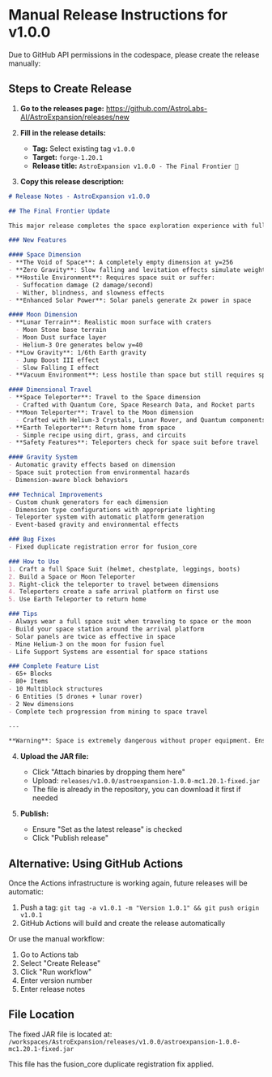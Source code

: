 # Manual Release Instructions for v1.0.0

Due to GitHub API permissions in the codespace, please create the release manually:

## Steps to Create Release

1. **Go to the releases page:**
   https://github.com/AstroLabs-AI/AstroExpansion/releases/new

2. **Fill in the release details:**
   - **Tag:** Select existing tag `v1.0.0`
   - **Target:** `forge-1.20.1`
   - **Release title:** `AstroExpansion v1.0.0 - The Final Frontier 🚀`

3. **Copy this release description:**

```markdown
# Release Notes - AstroExpansion v1.0.0

## The Final Frontier Update

This major release completes the space exploration experience with fully functional dimensions, gravity effects, and interdimensional travel!

### New Features

#### Space Dimension
- **The Void of Space**: A completely empty dimension at y=256
- **Zero Gravity**: Slow falling and levitation effects simulate weightlessness
- **Hostile Environment**: Requires space suit or suffer:
  - Suffocation damage (2 damage/second)
  - Wither, blindness, and slowness effects
- **Enhanced Solar Power**: Solar panels generate 2x power in space

#### Moon Dimension
- **Lunar Terrain**: Realistic moon surface with craters
  - Moon Stone base terrain
  - Moon Dust surface layer
  - Helium-3 Ore generates below y=40
- **Low Gravity**: 1/6th Earth gravity
  - Jump Boost III effect
  - Slow Falling I effect
- **Vacuum Environment**: Less hostile than space but still requires space suit

#### Dimensional Travel
- **Space Teleporter**: Travel to the Space dimension
  - Crafted with Quantum Core, Space Research Data, and Rocket parts
- **Moon Teleporter**: Travel to the Moon dimension
  - Crafted with Helium-3 Crystals, Lunar Rover, and Quantum components
- **Earth Teleporter**: Return home from space
  - Simple recipe using dirt, grass, and circuits
- **Safety Features**: Teleporters check for space suit before travel

#### Gravity System
- Automatic gravity effects based on dimension
- Space suit protection from environmental hazards
- Dimension-aware block behaviors

### Technical Improvements
- Custom chunk generators for each dimension
- Dimension type configurations with appropriate lighting
- Teleporter system with automatic platform generation
- Event-based gravity and environmental effects

### Bug Fixes
- Fixed duplicate registration error for fusion_core

### How to Use
1. Craft a full Space Suit (helmet, chestplate, leggings, boots)
2. Build a Space or Moon Teleporter
3. Right-click the teleporter to travel between dimensions
4. Teleporters create a safe arrival platform on first use
5. Use Earth Teleporter to return home

### Tips
- Always wear a full space suit when traveling to space or the moon
- Build your space station around the arrival platform
- Solar panels are twice as effective in space
- Mine Helium-3 on the moon for fusion fuel
- Life Support Systems are essential for space stations

### Complete Feature List
- 65+ Blocks
- 80+ Items
- 10 Multiblock structures
- 6 Entities (5 drones + lunar rover)
- 2 New dimensions
- Complete tech progression from mining to space travel

---

**Warning**: Space is extremely dangerous without proper equipment. Ensure you have a space suit and adequate life support before venturing beyond Earth!
```

4. **Upload the JAR file:**
   - Click "Attach binaries by dropping them here"
   - Upload: `releases/v1.0.0/astroexpansion-1.0.0-mc1.20.1-fixed.jar`
   - The file is already in the repository, you can download it first if needed

5. **Publish:**
   - Ensure "Set as the latest release" is checked
   - Click "Publish release"

## Alternative: Using GitHub Actions

Once the Actions infrastructure is working again, future releases will be automatic:

1. Push a tag: `git tag -a v1.0.1 -m "Version 1.0.1" && git push origin v1.0.1`
2. GitHub Actions will build and create the release automatically

Or use the manual workflow:
1. Go to Actions tab
2. Select "Create Release"
3. Click "Run workflow"
4. Enter version number
5. Enter release notes

## File Location

The fixed JAR file is located at:
`/workspaces/AstroExpansion/releases/v1.0.0/astroexpansion-1.0.0-mc1.20.1-fixed.jar`

This file has the fusion_core duplicate registration fix applied.